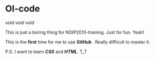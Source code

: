 OI-code
=======

*void void void*

This is just a boring thing for NOIP2013-training. Just for fun. Yeah!

This is the **first** time for me to use **GitHub** . Really difficult to master it.

P.S. I want to learn ***CSS*** and ***HTML***. T_T
